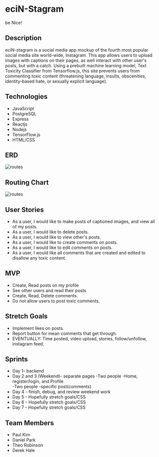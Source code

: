 # eciN-Stagram
be Nice!

## Description
eciN-stagram is a social media app mockup of the fourth most popular social media site world-wide, Instagram. This app allows users to upload images with captions on their pages, as well interact with other user's posts, but with a catch. Using a prebuilt machine learning model, Text Toxicity Classifier from Tensorflow.js, this site prevents users from commenting toxic content (threatening language, insults, obscenities, identity-based hate, or sexually explicit language). 

## Technologies
- JavaScript
- PostgreSQL
- Express
- Reactjs
- Nodejs
- TensorFlow.js
- HTML/CSS

## ERD
![routes](./imgs/p4erd.png)

## Routing Chart
![routes](./imgs/p4routes.png)

## User Stories
- As a user, I would like to make posts of captioned images, and view all of my posts.
- As a user, I would like to delete posts.
- As a user, I would like to view other's posts.
- As a user, I would like to create comments on posts.
- As a user, I would like to edit comments on posts.
- As a user, I would like all comments that are created and edited to disallow any toxic content.

## MVP
- Create, Read  posts on my profile
- See other users and read their posts
- Create, Read, Delete comments.
- Do not allow users to post toxic comments.


## Stretch Goals
- Implement likes on posts.
- Report button for mean comments that get through.
- EVENTUALLY: Time posted, video upload, stories, follow/unfollow, instagram feed.

## Sprints
- Day 1- backend
- Day 2 and 3 (Weekend)- separate pages 
    -Two people -Home, register/login, and Profile  
    -Two people -specific post(comments)
- Day 4 - finish, debug, and review weekend work
- Day 5 - Hopefully stretch goals/CSS
- Day 6 - Hopefully stretch goals/CSS
- Day 7 - Hopefully stretch goals/CSS

## Team Members
- Paul Kim
- Daniel Park
- Theo Robinson
- Derek Hale
